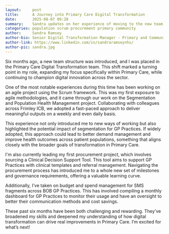```yaml
---
layout:     post
title:      A Journey into Primary Care Digital Transformation
date:       2025-08-07 09:28
summary:    Sandra updates on her experience of moving to the new team structure and the work she's been involved in
categories: population scrum procurement primary community
author:     Sandra Ramsey
author-bio: Senior Digital Transformation Manager - Primary and Community
author-link: https://www.linkedin.com/in/sandraramseynhs/
author-pic: sandra.jpg
---
```


Six months ago, a new team structure was introduced, and I was placed in the Primary Care Digital Transformation team. This shift marked a turning point in my role, expanding my focus specifically within Primary Care, while continuing to champion digital innovation across the sector.

One of the most notable experiences during this time has been working on an agile project using the Scrum framework. This was my first exposure to agile methodologies, and it came through our work on the Segmentation and Population Health Management project. Collaborating with colleagues across Frimley ICB, we adopted a fast-paced approach to deliver meaningful outputs on a weekly and even daily basis.

This experience not only introduced me to new ways of working but also highlighted the potential impact of segmentation for GP Practices. If widely adopted, this approach could lead to better demand management and improve health outcomes across patient populations, something that aligns closely with the broader goals of transformation in Primary Care.

I'm also currently leading my first procurement project, which involves sourcing a Clinical Decision Support Tool. This tool aims to support GP Practices with clinical templates and referral management. Navigating the procurement process has introduced me to a whole new set of milestones and governance requirements, offering a valuable learning curve.

Additionally, I’ve taken on budget and spend management for SMS fragments across BOB GP Practices. This has involved compiling a monthly dashboard for GP Practices to monitor their usage and have an oversight to better their communication methods and cost savings.

These past six months have been both challenging and rewarding. They’ve broadened my skills and deepened my understanding of how digital transformation can drive real improvements in Primary Care. I’m excited for what’s next!